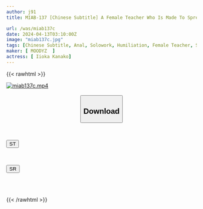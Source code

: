 ```yaml
---
author: j91
title: MIAB-137 [Chinese Subtitle] A Female Teacher Who Is Made To Spread Her Ass Hole Is A Sex Slave. A Female Teacher Whose Weakness Is Grasped By A Student Is Forced To Expose Her Anus And Cum In A Dark School Life. Kana Morisawa

url: /was/miab137c
date: 2024-04-13T03:10:00Z
image: "miab137c.jpg"
tags: [Chinese Subtitle, Anal, Solowork, Humiliation, Female Teacher, Slender, Close Up	]
maker: [ MOODYZ  ]
actress: [ Iioka Kanako]
---
```



{{< rawhtml >}}

<div class="video" data-videoid="ZbObR0rKQviqll9">
    <a href="javascript:;">
        <img src="/was/miab137c/miab137c.jpg" width="WIDTH" height="HEIGHT" alt="miab137c.mp4" loading="lazy">
    </a>
</div>

<script type="text/javascript" src="https://j91.asia/asset/on-demand-st.js"></script>

<br>
  <link rel="stylesheet" href="https://j91.asia/asset/bs5.css">
  
  <center>
  <button class="btn btn-primary" type="button" data-bs-toggle="collapse" data-bs-target=".multi-collapse" aria-expanded="false" aria-controls="multiCollapseExample1 multiCollapseExample2"><h2>Download</h2></button></center>
</p>
<div class="row">
  <div class="col">
    <div class="collapse multi-collapse" id="multiCollapseExample1">
      <div class="card card-body">
	      	      <br>
<div class="buttons">  
<p><a href="https://streamtape.to/v/ZbObR0rKQviqll9" target="_blank"><button class="btn-hover color-3"><i class="fa fa-download"></i> ST</button></a></p></div>
    </div>
  </div>
</div>
  <div class="col">
    <div class="collapse multi-collapse" id="multiCollapseExample2">
      <div class="card card-body">
	      <br>
<div class="buttons">
<p><a href="https://rubystm.com/a3zdetznw7h7" target="_blank"><button class="btn-hover color-9"><i class="fa fa-download"></i> SR</button></a></p></div>
<br><br>
      </div>
    </div>
  </div>
</div>

{{< /rawhtml >}}